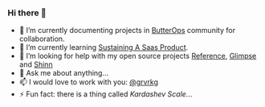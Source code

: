 ### Hi there 👋

- 🔭  I’m currently documenting projects in [ButterOps](https://butterops.dev) community for collaboration.
- 🌱  I’m currently learning [Sustaining A Saas Product]().
- 🤔  I’m looking for help with my open source projects [Reference](https://github.com/butterops/reference), [Glimpse](https://github.com/butterops/glimpse) and [Shinn](https://github.com/butterops/shinn)
- 💬 Ask me about anything...
- 📫 I would love to work with you: [@grvrkg](https://www.linkedin.com/in/grvrkg/)
- ⚡ Fun fact: there is a thing called *Kardashev Scale*...
